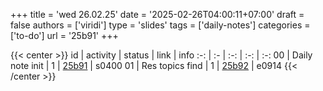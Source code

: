 +++
title = 'wed 26.02.25'
date = '2025-02-26T04:00:11+07:00'
draft = false
authors = ['viridi']
type = 'slides'
tags = ['daily-notes']
categories = ['to-do']
url = '25b91'
+++

{{< center >}}
id | activity | status | link | info
:-: | :- | :-: | :-: | :-:
00 | Daily note init | 1 | [25b91](/notes/25b91) | s0400
01 | Res topics find | 1 | [25b92](/notes/25b92) | e0914
{{< /center >}}
